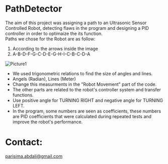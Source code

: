 # PathDetector
The aim of this project was assigning a path to an Ultrasonic Sensor Controlled Robot, detecting flaws in the program and designing a PID controller in order to optimaize the its function. <br>
Paths we chose for the Robot are as follow: <br>
1. According to the arrows inside the image
2. A-B-D-F-G-C-D-E-G-H-I-C-B-C-D-A

![Picture1](https://user-images.githubusercontent.com/54392924/124276706-618af100-db59-11eb-80c3-0e57774da65b.png)

* We used trigonometric relations to find the size of angles and lines.
* Angels (Radian), Lines (Meter)
* Change this measurments in the "Robot Movement" part of the code. 
* The other parts are related to the robot's controller system and transfer functions. 
* Use positive angle for TURNING RIGHT and negative angle for TURNING LEFT.
* In the program, some numbers are seen as coefficients, these numbers are  PID coefficients that were calculated during repeated tests and improve the robot's performance. 

# Contact:
parisima.abdali@gmail.com
